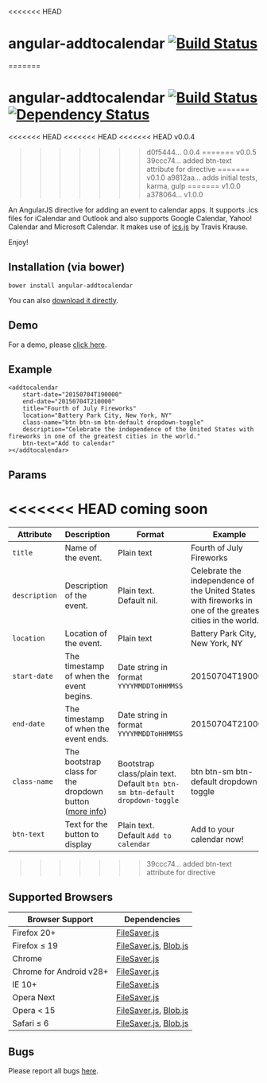 <<<<<<< HEAD
# angular-addtocalendar [![Build Status](https://travis-ci.org/jshor/angular-addtocalendar.png?branch=master)](https://travis-ci.org/jshor/angular-addtocalendar)
=======
# angular-addtocalendar [![Build Status](https://travis-ci.org/jshor/angular-addtocalendar.png?branch=master)](https://travis-ci.org/jshor/angular-addtocalendar) [![Dependency Status](https://david-dm.org/jshor/angular-addtocalendar.svg?branch=master)](https://david-dm.org/jshor/angular-addtocalendar)
<<<<<<< HEAD
<<<<<<< HEAD
<<<<<<< HEAD
v0.0.4
>>>>>>> d0f5444... 0.0.4
=======
v0.0.5
>>>>>>> 39ccc74... added btn-text attribute for directive
=======
v0.1.0
>>>>>>> a9812aa... adds initial tests, karma, gulp
=======
v1.0.0
>>>>>>> a378064... v1.0.0

An AngularJS directive for adding an event to calendar apps. It supports .ics files for iCalendar and Outlook and also supports Google Calendar, Yahoo! Calendar and Microsoft Calendar. It makes use of [ics.js](https://github.com/nwcell/ics.js) by Travis Krause.

Enjoy!

## Installation (via bower)

    bower install angular-addtocalendar

You can also [download it directly](https://github.com/jshor/angular-addtocalendar/archive/v1.0.0.tar.gz).

## Demo

For a demo, please [click here](http://jshor.github.io/angular-addtocalendar/).

## Example

	<addtocalendar
 		start-date="20150704T190000"
 		end-date="20150704T210000"
 		title="Fourth of July Fireworks"
 		location="Battery Park City, New York, NY"
 		class-name="btn btn-sm btn-default dropdown-toggle"
 		description="Celebrate the independence of the United States with fireworks in one of the greatest cities in the world."
 		btn-text="Add to calendar"
 	></addtocalendar>

## Params

<<<<<<< HEAD
coming soon
=======
| **Attribute** 	| **Description**                                                                                              	| **Format**                                                                   	| **Example**                                                                                                	| **Required** 	|
|---------------	|--------------------------------------------------------------------------------------------------------------	|------------------------------------------------------------------------------	|------------------------------------------------------------------------------------------------------------	|--------------	|
| `title`       	| Name of the event.                                                                                           	| Plain text                                                                   	| Fourth of July Fireworks                                                                                   	| Yes          	|
| `description` 	| Description of the event.                                                                                    	| Plain text. Default nil.                                                     	| Celebrate the independence of the United States with fireworks in one of the greatest cities in the world. 	| No           	|
| `location`    	| Location of the event.                                                                                       	| Plain text                                                                   	| Battery Park City, New York, NY                                                                            	| Yes          	|
| `start-date`  	| The timestamp of when the event begins.                                                                      	| Date string in format `YYYYMMDDToHHMMSS`                                     	| 20150704T190000                                                                                            	| Yes          	|
| `end-date`    	| The timestamp of when the event ends.                                                                        	| Date string in format `YYYYMMDDToHHMMSS`                                     	| 20150704T210000                                                                                            	| Yes          	|
| `class-name`  	| The bootstrap class for the dropdown button ([more info](http://getbootstrap.com/components/#btn-dropdowns)) 	| Bootstrap class/plain text. Default `btn btn-sm btn-default dropdown-toggle` 	| btn btn-sm btn-default dropdown-toggle                                                                     	| No           	|
| `btn-text`  	| Text for the button to display								 	| Plain text. Default `Add to calendar`					| Add to your calendar now!                                                                    		| No           	|
>>>>>>> 39ccc74... added btn-text attribute for directive

## Supported Browsers

| Browser Support | Dependencies |
| --------------- | ------------ |
| Firefox 20+     | [FileSaver.js](https://github.com/eligrey/FileSaver.js) |
| Firefox ≤ 19    | [FileSaver.js](https://github.com/eligrey/FileSaver.js), [Blob.js](https://github.com/eligrey/Blob.js) |
| Chrome          | [FileSaver.js](https://github.com/eligrey/FileSaver.js) |
| Chrome for Android v28+ | [FileSaver.js](https://github.com/eligrey/FileSaver.js) |
| IE 10+          | [FileSaver.js](https://github.com/eligrey/FileSaver.js)         |
| Opera Next      | [FileSaver.js](https://github.com/eligrey/FileSaver.js) |
| Opera < 15      | [FileSaver.js](https://github.com/eligrey/FileSaver.js), [Blob.js](https://github.com/eligrey/Blob.js) |
| Safari ≤ 6      | [FileSaver.js](https://github.com/eligrey/FileSaver.js), [Blob.js](https://github.com/eligrey/Blob.js) |

## Bugs

Please report all bugs [here](https://github.com/jshor/angular-addtocalendar/issues).